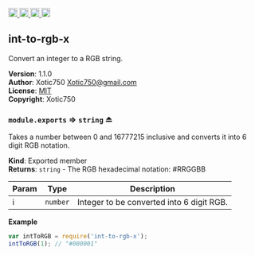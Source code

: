<a href="https://travis-ci.org/Xotic750/int-to-rgb-x"
   title="Travis status">
<img
   src="https://travis-ci.org/Xotic750/int-to-rgb-x.svg?branch=master"
   alt="Travis status" height="18"/>
</a>
<a href="https://david-dm.org/Xotic750/int-to-rgb-x"
   title="Dependency status">
<img src="https://david-dm.org/Xotic750/int-to-rgb-x.svg"
   alt="Dependency status" height="18"/>
</a>
<a href="https://david-dm.org/Xotic750/int-to-rgb-x#info=devDependencies"
   title="devDependency status">
<img src="https://david-dm.org/Xotic750/int-to-rgb-x/dev-status.svg"
   alt="devDependency status" height="18"/>
</a>
<a href="https://badge.fury.io/js/int-to-rgb-x" title="npm version">
<img src="https://badge.fury.io/js/int-to-rgb-x.svg"
   alt="npm version" height="18"/>
</a>
<a name="module_int-to-rgb-x"></a>

## int-to-rgb-x
Convert an integer to a RGB string.

**Version**: 1.1.0  
**Author**: Xotic750 <Xotic750@gmail.com>  
**License**: [MIT](&lt;https://opensource.org/licenses/MIT&gt;)  
**Copyright**: Xotic750  
<a name="exp_module_int-to-rgb-x--module.exports"></a>

### `module.exports` ⇒ <code>string</code> ⏏
Takes a number between 0 and 16777215 inclusive and converts it
into 6 digit RGB notation.

**Kind**: Exported member  
**Returns**: <code>string</code> - The RGB hexadecimal notation: #RRGGBB  

| Param | Type | Description |
| --- | --- | --- |
| i | <code>number</code> | Integer to be converted into 6 digit RGB. |

**Example**  
```js
var intToRGB = require('int-to-rgb-x');
intToRGB(1); // "#000001"
```
